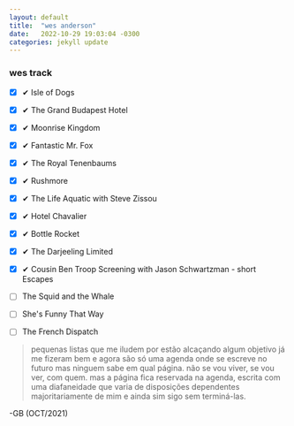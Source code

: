 ```yaml
---
layout: default
title:  "wes anderson"
date:   2022-10-29 19:03:04 -0300
categories: jekyll update
---
```


### wes track

- [x] ✔ Isle of Dogs
- [x] ✔ The Grand Budapest Hotel
- [x] ✔ Moonrise Kingdom 
- [x] ✔ Fantastic Mr. Fox
- [x] ✔ The Royal Tenenbaums
- [x] ✔ Rushmore
- [x] ✔ The Life Aquatic with Steve Zissou
- [x] ✔ Hotel Chavalier
- [x] ✔ Bottle Rocket
- [x] ✔ The Darjeeling Limited
- [x] ✔ Cousin Ben Troop Screening with Jason Schwartzman - short
 Escapes
- [ ] The Squid and the Whale
- [ ] She's Funny That Way
- [ ] The French Dispatch

 
> pequenas listas que me iludem por estão alcaçando algum objetivo já me fizeram bem e agora são só uma agenda onde se escreve no futuro mas ninguem sabe em qual página. não se vou viver, se vou ver, com quem. mas a página fica reservada na agenda, escrita com uma diafaneidade que varia de disposições dependentes majoritariamente de mim e ainda sim sigo sem terminá-las.
   
-GB (OCT/2021)
